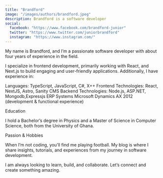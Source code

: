 ```yaml
---
title: "Brandford"
image: "/images/authors/brandford.jpeg"
description: Brandford is a software developer
social:
  facebook: "https://www.facebook.com/brandford-junior"
  twitter: "https://www.twitter.com/juniorbrandford"
  instagram: "https://www.instagram.com/"
---
```


My name is Brandford, and I’m a passionate software developer with about four years of experience in the field.

I specialize in frontend development, primarily working with React, and Next.js to build engaging and user-friendly applications. Additionally, I have experience in:

Languages: TypeScript, JavaScript, C#, X++
Frontend Technologies: React, NextJS, Astro, Sanity CMS
Backend Technologies: Node.js, ASP.NET, Mongodb,Expressjs
ERP Systems Microsoft Dynamics AX 2012 (development & functional experience)

Education

I hold a Bachelor’s degree in Physics and a Master of Science in Computer Science, both from the University of Ghana.

Passion & Hobbies

When I’m not coding, you’ll find me playing football. My blog is where I share insights, tutorials, and experiences from my journey in software development.

I am always looking to learn, build, and collaborate. Let’s connect and create something amazing.
